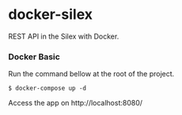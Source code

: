 # docker-silex
REST API in the Silex with Docker.

### Docker Basic
Run the command bellow at the root of the project.

```ssh
$ docker-compose up -d
```

Access the app on http://localhost:8080/
